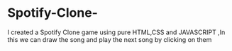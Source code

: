 # Spotify-Clone-
I created a Spotify Clone  game using pure HTML,CSS and JAVASCRIPT ,In this we can draw the song and play the next song by clicking on them 
